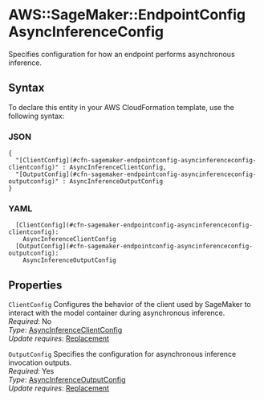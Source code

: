 # AWS::SageMaker::EndpointConfig AsyncInferenceConfig<a name="aws-properties-sagemaker-endpointconfig-asyncinferenceconfig"></a>

Specifies configuration for how an endpoint performs asynchronous inference\.

## Syntax<a name="aws-properties-sagemaker-endpointconfig-asyncinferenceconfig-syntax"></a>

To declare this entity in your AWS CloudFormation template, use the following syntax:

### JSON<a name="aws-properties-sagemaker-endpointconfig-asyncinferenceconfig-syntax.json"></a>

```
{
  "[ClientConfig](#cfn-sagemaker-endpointconfig-asyncinferenceconfig-clientconfig)" : AsyncInferenceClientConfig,
  "[OutputConfig](#cfn-sagemaker-endpointconfig-asyncinferenceconfig-outputconfig)" : AsyncInferenceOutputConfig
}
```

### YAML<a name="aws-properties-sagemaker-endpointconfig-asyncinferenceconfig-syntax.yaml"></a>

```
  [ClientConfig](#cfn-sagemaker-endpointconfig-asyncinferenceconfig-clientconfig): 
    AsyncInferenceClientConfig
  [OutputConfig](#cfn-sagemaker-endpointconfig-asyncinferenceconfig-outputconfig): 
    AsyncInferenceOutputConfig
```

## Properties<a name="aws-properties-sagemaker-endpointconfig-asyncinferenceconfig-properties"></a>

`ClientConfig`  <a name="cfn-sagemaker-endpointconfig-asyncinferenceconfig-clientconfig"></a>
Configures the behavior of the client used by SageMaker to interact with the model container during asynchronous inference\.  
*Required*: No  
*Type*: [AsyncInferenceClientConfig](aws-properties-sagemaker-endpointconfig-asyncinferenceclientconfig.md)  
*Update requires*: [Replacement](https://docs.aws.amazon.com/AWSCloudFormation/latest/UserGuide/using-cfn-updating-stacks-update-behaviors.html#update-replacement)

`OutputConfig`  <a name="cfn-sagemaker-endpointconfig-asyncinferenceconfig-outputconfig"></a>
Specifies the configuration for asynchronous inference invocation outputs\.  
*Required*: Yes  
*Type*: [AsyncInferenceOutputConfig](aws-properties-sagemaker-endpointconfig-asyncinferenceoutputconfig.md)  
*Update requires*: [Replacement](https://docs.aws.amazon.com/AWSCloudFormation/latest/UserGuide/using-cfn-updating-stacks-update-behaviors.html#update-replacement)